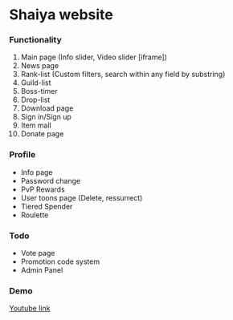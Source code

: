 # Shaiya website

### Functionality
1. Main page (Info slider, Video slider [iframe])
2. News page
3. Rank-list (Custom filters, search within any field by substring)
4. Guild-list
5. Boss-timer
6. Drop-list
7. Download page
8. Sign in/Sign up
9. Item mall
10. Donate page

### Profile
- Info page
- Password change
- PvP Rewards
- User toons page (Delete, ressurrect)
- Tiered Spender
- Roulette

### Todo
- Vote page
- Promotion code system
- Admin Panel

### Demo
[Youtube link](https://www.youtube.com/watch?v=Mk5C8oKOzbs)
